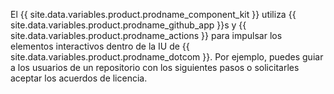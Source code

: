 El {{ site.data.variables.product.prodname_component_kit }} utiliza {{ site.data.variables.product.prodname_github_app }}s y {{ site.data.variables.product.prodname_actions }} para impulsar los elementos interactivos dentro de la IU de {{ site.data.variables.product.prodname_dotcom }}. Por ejemplo, puedes guiar a los usuarios de un repositorio con los siguientes pasos o solicitarles aceptar los acuerdos de licencia.
